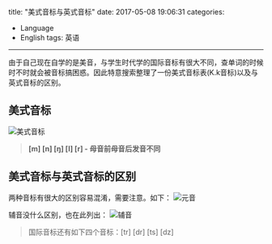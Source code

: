 title: "美式音标与英式音标"
date: 2017-05-08 19:06:31
categories:
- Language
- English
tags: 英语
---
由于自己现在自学的是美音，与学生时代学的国际音标有很大不同，查单词的时候时不时就会被音标搞困惑。因此特意搜索整理了一份美式音标表(K.k音标)以及与英式音标的区别。

## 美式音标
![美式音标](https://andylee-1258982386.cos.ap-chengdu.myqcloud.com/english/America_ph.png)
>**[m] [n] [ŋ] [l] [r] - 母音前母音后发音不同**

<!--more-->
## 美式音标与英式音标的区别
两种音标有很大的区别容易混淆，需要注意。如下：
![元音](https://andylee-1258982386.cos.ap-chengdu.myqcloud.com/english/yuying_dif.jpg)

辅音没什么区别，也在此列出：
![辅音](https://andylee-1258982386.cos.ap-chengdu.myqcloud.com/english/fuying_dif.jpg)
>国际音标还有如下四个音标：[tr] [dr] [ts] [dz]